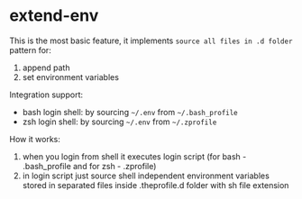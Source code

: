 # extend-env

This is the most basic feature, it implements `source all files in .d folder` pattern for:
1. append path
2. set environment variables

Integration support:
- bash login shell: by sourcing `~/.env` from `~/.bash_profile`
- zsh login shell: by sourcing `~/.env` from `~/.zprofile`

How it works:
1. when you login from shell it executes login script (for bash - .bash_profile and for zsh - .zprofile)
2. in login script just source shell independent environment variables stored in separated files inside .theprofile.d folder with sh file extension
